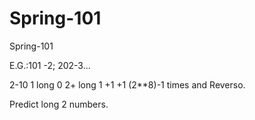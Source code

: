 # Spring-101
Spring-101

E.G.:101 -2; 202-3...

2-10 1 long  0 2+ long 1 +1 +1 (2**8)-1 times and Reverso.

Predict long 2 numbers.


